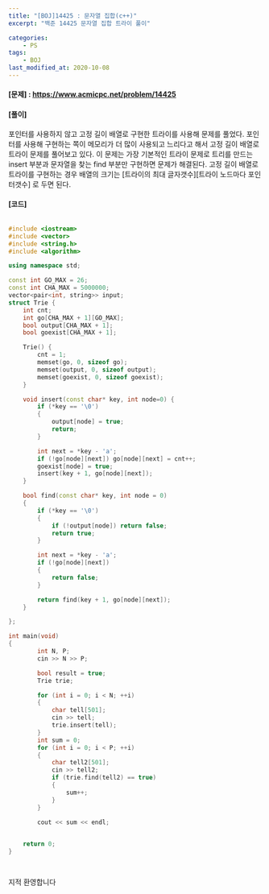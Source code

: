 ```yaml
---
title: "[BOJ]14425 : 문자열 집합(c++)"
excerpt: "백준 14425 문자열 집합 트라이 풀이"

categories:
    - PS
tags:
    - BOJ
last_modified_at: 2020-10-08
---
```


#### [문제] : <https://www.acmicpc.net/problem/14425>

#### [풀이]

포인터를 사용하지 않고 고정 길이 배열로 구현한 트라이를 사용해 문제를 풀었다.
포인터를 사용해 구현하는 쪽이 메모리가 더 많이 사용되고 느리다고 해서 고정 길이 배열로 트라이 문제를 풀어보고 있다.
이 문제는 가장 기본적인 트라이 문제로 트리를 만드는 insert 부분과 문자열을 찾는 find 부분만 구현하면 문제가 해결된다.
고정 길이 배열로 트라이를 구현하는 경우 배열의 크기는 [트라이의 최대 글자갯수][트라이 노드마다 포인터갯수] 로 두면 된다.


#### [코드]

```cpp

#include <iostream>
#include <vector>
#include <string.h>
#include <algorithm>

using namespace std;

const int GO_MAX = 26;
const int CHA_MAX = 5000000;
vector<pair<int, string>> input;
struct Trie {
	int cnt;
	int go[CHA_MAX + 1][GO_MAX];
	bool output[CHA_MAX + 1];
	bool goexist[CHA_MAX + 1];

	Trie() {
		cnt = 1;
		memset(go, 0, sizeof go);
		memset(output, 0, sizeof output);
		memset(goexist, 0, sizeof goexist);
	}

	void insert(const char* key, int node=0) {
		if (*key == '\0')
		{
			output[node] = true;
			return;
		}

		int next = *key - 'a';
		if (!go[node][next]) go[node][next] = cnt++;
		goexist[node] = true;
		insert(key + 1, go[node][next]);
	}

	bool find(const char* key, int node = 0)
	{
		if (*key == '\0')
		{
			if (!output[node]) return false;
			return true;
		}

		int next = *key - 'a';
		if (!go[node][next])
		{
			return false;
		}

		return find(key + 1, go[node][next]);
	}

};

int main(void)
{
		int N, P;
		cin >> N >> P;

		bool result = true;
		Trie trie;

		for (int i = 0; i < N; ++i)
		{
			char tell[501];
			cin >> tell;
			trie.insert(tell);
		}
		int sum = 0;
		for (int i = 0; i < P; ++i)
		{
			char tell2[501];
			cin >> tell2;
			if (trie.find(tell2) == true)
			{
				sum++;
			}
		}

		cout << sum << endl;
	

	return 0;
}




```
  
지적 환영합니다